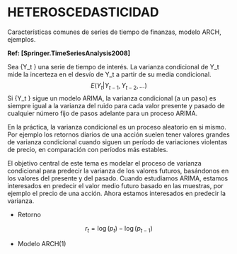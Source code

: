 # HETEROSCEDASTICIDAD

Características comunes de series de tiempo de finanzas, modelo ARCH, ejemplos.



**Ref: [Springer.TimeSeriesAnalysis2008]**

Sea {Y_t } una serie de tiempo de interés. La varianza condicional de Y_t mide la incerteza en el desvío de Y_t a partir de su media condicional.
$$
E(Y_t | Y_{t-1}, Y_{t-2}, ...)
$$
Si {Y_t } sigue un modelo ARIMA, la varianza condicional (a un paso) es siempre igual  a la varianza del ruido  para cada valor presente y pasado de cualquier número fijo de pasos adelante para un proceso ARIMA. 

En la práctica, la varianza condicional es un proceso aleatorio en si mismo. Por ejemplo los retornos diarios de una acción suelen tener valores grandes de varianza condicional cuando siguen un período de variaciones violentas de precio, en comparación con períodos más estables.

El objetivo central de este tema es modelar el proceso de varianza condicional para predecir la varianza de los valores futuros, basándonos en los valores del presente y del pasado. Cuando estudiamos ARIMA, estamos interesados en predecir el valor medio futuro basado en las muestras, por ejemplo el precio de una acción.  Ahora estamos interesados en predecir la varianza. 



* Retorno

$$
r_t = \log(p_t)-\log(p_{t-1})
$$



* Modelo ARCH(1)

